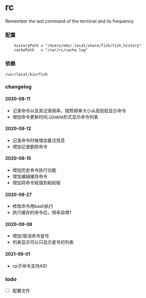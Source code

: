  # rc 

Remember the last command of the terminal and its frequency 

### 配置

```
	historyPath = "/Users/edz/.local/share/fish/fish_history"
	cachePath   = "/var/rc/cache.log"
```
### 依赖

`/usr/local/bin/fish`

### changelog

#### 2020-08-11

* 记录命令以及其记录频率，按照频率大小从高到低显示命令
* 增加命令更新时间,以table形式显示命令列表

#### 2020-08-12

* 记录命令时候增加备注信息
* 增加记录删除命令

#### 2020-08-15

* 增加历史命令执行功能
* 增加编辑缓存命令
* 增加将命令赋值到粘贴板

#### 2020-08-27
* 修改命令用bash执行
* 执行缓存的命令后，频率自增1

#### 2020-09-08
* 增加/取消命令星号
* 列表显示可以只显示星号的列表

#### 2021-09-01
* cp子命令支持AID

### todo

* [ ] 配置文件
